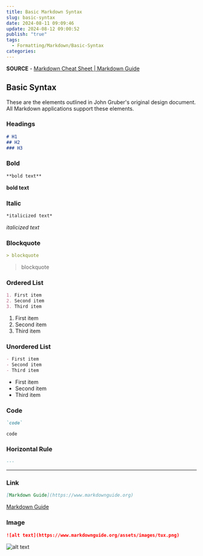 ```yaml
---
title: Basic Markdown Syntax
slug: basic-syntax
date: 2024-08-11 09:09:46
update: 2024-08-12 09:00:52
publish: "true"
tags:
  - Formatting/Markdown/Basic-Syntax
categories: 
---
```

**SOURCE** - [Markdown Cheat Sheet | Markdown Guide](https://www.markdownguide.org/cheat-sheet/)

## Basic Syntax

These are the elements outlined in John Gruber's original design document. All Markdown applications support these elements.

### Headings

```markdown
# H1
## H2
### H3
```

### Bold

```markdown
**bold text**
```

**bold text**

### Italic

```markdown
*italicized text*
```

*italicized text*

### Blockquote

```markdown
> blockquote
```

> blockquote

### Ordered List

```markdown
1. First item
2. Second item
3. Third item
```

1. First item
2. Second item
3. Third item

### Unordered List

```markdown
- First item
- Second item
- Third item
```

- First item
- Second item
- Third item

### Code

```markdown
`code`
```

`code`

### Horizontal Rule

```markdown
---
```

---

### Link

```markdown
[Markdown Guide](https://www.markdownguide.org)
```

[Markdown Guide](https://www/markdownguide.org)

### Image

```markdown
![alt text](https://www.markdownguide.org/assets/images/tux.png)
```

![alt text](https://www.markdownguide.org/assets/images/tux.png)
